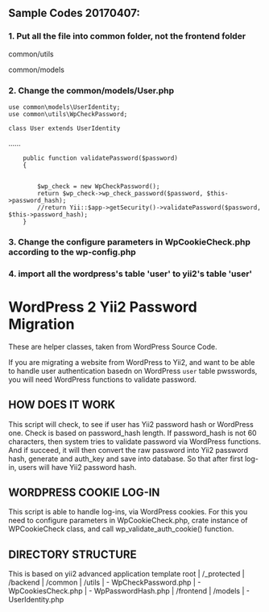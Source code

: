 
## Sample Codes 20170407:

### 1. Put all the file into common folder, not the frontend folder
common/utils

common/models

### 2. Change the common/models/User.php

```
use common\models\UserIdentity;  
use common\utils\WpCheckPassword;  

class User extends UserIdentity

```
......

```
    public function validatePassword($password)
    {
		
		
		$wp_check = new WpCheckPassword();
		return $wp_check->wp_check_password($password, $this->password_hash);
        //return Yii::$app->getSecurity()->validatePassword($password, $this->password_hash);
    }
```

### 3. Change the configure parameters in WpCookieCheck.php according to the wp-config.php

### 4. import all the wordpress's table 'user' to yii2's table 'user'






WordPress 2 Yii2 Password Migration
===================================

These are helper classes, taken from WordPress Source Code.

If you are migrating a website from WordPress to Yii2, and want to be able to handle user 
authentication basedn on WordPress `user` table pwsswords, you will need WordPress functions
to validate password.



HOW DOES IT WORK
----------------
This script will check, to see if user has Yii2 password hash or WordPress one.
Check is based on password_hash length. If password_hash is not 60 characters, then
system tries to validate password via WordPress functions.
And if succeed, it will then convert the raw password into Yii2 password hash, 
generate and auth_key and save into database. So that after first log-in, users will have Yii2 password hash.



WORDPRESS COOKIE LOG-IN
----------------------
This script is able to handle log-ins, via WordPress cookies.
For this you need to configure parameters in WpCookieCheck.php,
crate instance of WPCookieCheck class, and call wp_validate_auth_cookie() function.


DIRECTORY STRUCTURE
-------------------

This is based on yii2 advanced application template
root
|	/_protected
|		/backend
|		/common
|			/utils
|				- WpCheckPassword.php
|				- WpCookiesCheck.php
|				- WpPasswordHash.php
|		/frontend
|			/models
|				- UserIdentity.php
